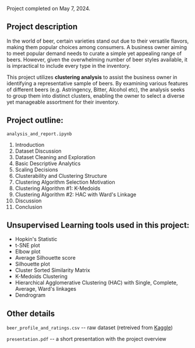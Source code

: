 Project completed on May 7, 2024. 

## Project description

In the world of beer, certain varieties stand out due to their versatile flavors, making them popular choices among consumers. A business owner aiming to meet popular demand needs to curate a simple yet appealing range of beers. However, given the overwhelming number of beer styles available, it is impractical to include every type in the inventory.

This project utilizes **clustering analysis** to assist the business owner in identifying a representative sample of beers. By examining various features of different beers (e.g. Astringency, Bitter, Alcohol etc), the analysis seeks to group them into distinct clusters, enabling the owner to select a diverse yet manageable assortment for their inventory.

## Project outline:

`analysis_and_report.ipynb`
1. Introduction
2. Dataset Discussion
3. Dataset Cleaning and Exploration
4. Basic Descriptive Analytics
5. Scaling Decisions
6. Clusterability and Clustering Structure
7. Clustering Algorithm Selection Motivation
8. Clustering Algorithm #1: K-Medoids
9. Clustering Algorithm #2: HAC with Ward's Linkage
10. Discussion
11. Conclusion

## Unsupervised Learning tools used in this project:

- Hopkin's Statistic
- t-SNE plot
- Elbow plot
- Average Silhouette score
- Silhouette plot
- Cluster Sorted Similarity Matrix
- K-Medoids Clustering
- Hierarchical Agglomerative Clustering (HAC) with Single, Complete, Average, Ward's linkages
- Dendrogram

## Other details

`beer_profile_and_ratings.csv` -- raw dataset (retreived from [Kaggle](https://www.kaggle.com/datasets/ruthgn/beer-profile-and-ratings-data-set/data))

`presentation.pdf` -- a short presentation with the project overview
